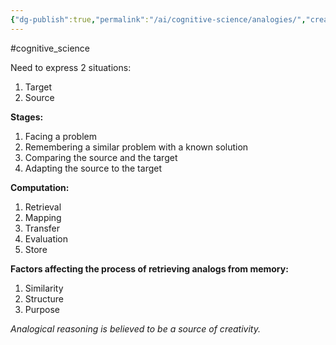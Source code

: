 ```yaml
---
{"dg-publish":true,"permalink":"/ai/cognitive-science/analogies/","created":"","updated":""}
---
```


#cognitive_science 

Need to express 2 situations:
1. Target
2. Source

**Stages:**
1. Facing a problem
2. Remembering a similar problem with a known solution
3. Comparing the source and the target
4. Adapting the source to the target

**Computation:**
1. Retrieval
2. Mapping
3. Transfer
4. Evaluation
5. Store

**Factors affecting the process of retrieving analogs from memory:**
1. Similarity
2. Structure
3. Purpose

*Analogical reasoning is believed to be a source of creativity.*


